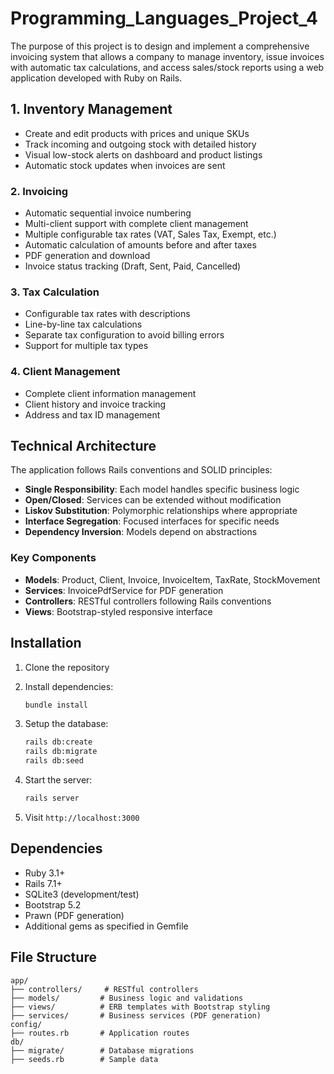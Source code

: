 
# Programming_Languages_Project_4
The purpose of this project is to design and implement a comprehensive invoicing system that allows a company to manage inventory, issue invoices with automatic tax calculations, and access sales/stock reports using a web application developed with Ruby on Rails.

## 1. Inventory Management
- Create and edit products with prices and unique SKUs
- Track incoming and outgoing stock with detailed history
- Visual low-stock alerts on dashboard and product listings
- Automatic stock updates when invoices are sent

### 2. Invoicing
- Automatic sequential invoice numbering
- Multi-client support with complete client management
- Multiple configurable tax rates (VAT, Sales Tax, Exempt, etc.)
- Automatic calculation of amounts before and after taxes
- PDF generation and download
- Invoice status tracking (Draft, Sent, Paid, Cancelled)

### 3. Tax Calculation
- Configurable tax rates with descriptions
- Line-by-line tax calculations
- Separate tax configuration to avoid billing errors
- Support for multiple tax types

### 4. Client Management
- Complete client information management
- Client history and invoice tracking
- Address and tax ID management

## Technical Architecture

The application follows Rails conventions and SOLID principles:

- **Single Responsibility**: Each model handles specific business logic
- **Open/Closed**: Services can be extended without modification
- **Liskov Substitution**: Polymorphic relationships where appropriate
- **Interface Segregation**: Focused interfaces for specific needs
- **Dependency Inversion**: Models depend on abstractions

### Key Components

- **Models**: Product, Client, Invoice, InvoiceItem, TaxRate, StockMovement
- **Services**: InvoicePdfService for PDF generation
- **Controllers**: RESTful controllers following Rails conventions
- **Views**: Bootstrap-styled responsive interface

## Installation

1. Clone the repository
2. Install dependencies:
   ```bash
   bundle install
   ```

3. Setup the database:
   ```bash
   rails db:create
   rails db:migrate
   rails db:seed
   ```

4. Start the server:
   ```bash
   rails server
   ```

5. Visit `http://localhost:3000`


## Dependencies

- Ruby 3.1+
- Rails 7.1+
- SQLite3 (development/test)
- Bootstrap 5.2
- Prawn (PDF generation)
- Additional gems as specified in Gemfile

## File Structure

```
app/
├── controllers/     # RESTful controllers
├── models/         # Business logic and validations
├── views/          # ERB templates with Bootstrap styling
├── services/       # Business services (PDF generation)
config/
├── routes.rb       # Application routes
db/
├── migrate/        # Database migrations
├── seeds.rb        # Sample data
```
